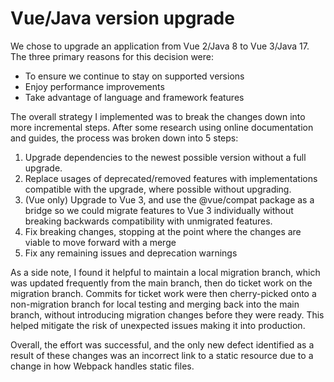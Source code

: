 # Vue/Java version upgrade

We chose to upgrade an application from Vue 2/Java 8 to Vue 3/Java 17. The three primary reasons for this decision were:

- To ensure we continue to stay on supported versions
- Enjoy performance improvements
- Take advantage of language and framework features

The overall strategy I implemented was to break the changes down into more incremental steps. After some research using online documentation and guides, the process was broken down into 5 steps:

1. Upgrade dependencies to the newest possible version without a full upgrade.
2. Replace usages of deprecated/removed features with implementations compatible with the upgrade, where possible without upgrading.
3. (Vue only) Upgrade to Vue 3, and use the @vue/compat package as a bridge so we could migrate features to Vue 3 individually without breaking backwards compatibility with unmigrated features.
4. Fix breaking changes, stopping at the point where the changes are viable to move forward with a merge
5. Fix any remaining issues and deprecation warnings

As a side note, I found it helpful to maintain a local migration branch, which was updated frequently from the main branch, then do ticket work on the migration branch. Commits for ticket work were then cherry-picked onto a non-migration branch for local testing and merging back into the main branch, without introducing migration changes before they were ready. This helped mitigate the risk of unexpected issues making it into production.

Overall, the effort was successful, and the only new defect identified as a result of these changes was an incorrect link to a static resource due to a change in how Webpack handles static files.
